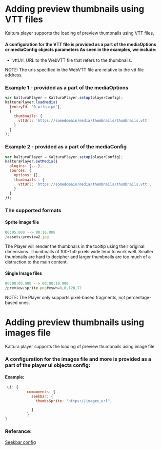 # Adding preview thumbnails using VTT files

Kaltura player supports the loading of preview thumbnails using VTT files,

#### A configuration for the VTT file is provided as a part of the mediaOptions or mediaConfig objects parameters As seen in the examples, we include:

- vttUrl: URL to the WebVTT file that refers to the thumbnails.

NOTE: The urls specified in the WebVTT file are relative to the vtt file address.

### Example 1 - provided as a part of the mediaOptions

```js
var kalturaPlayer = KalturaPlayer.setup(playerConfig);
kalturaPlayer.loadMedia(
  {entryId: '0_wifqaipd'},
  {
    thumbnails: {
      vttUrl: 'https://somedomain/media/thumbnails/thumbnails.vtt'
    }
  }
);
```

### Example 2 - provided as a part of the mediaConfig

```js
var kalturaPlayer = KalturaPlayer.setup(playerConfig);
kalturaPlayer.setMedia({
  plugins: {...},
  sources: {
    options: {},
    thumbnails : {
      vttUrl: 'https://somedomain/media/thumbnails/thumbnails.vtt',
    }
  }
});
```

### The supported formats

#### Sprite Image file

```js
00:05.000 --> 00:10.000
/assets/preview2.jpg
```

The Player will render the thumbnails in the tooltip using their original dimensions. Thumbnails of 100-150 pixels wide tend to work well. Smaller thumbnails are hard to decipher and larger thumbnails are too much of a distraction to the main content.

#### Single Image files

```js
00:00:00.000 --> 00:00:10.000
/preview/sprite.png#xywh=0,0,128,72
```

NOTE: The Player only supports pixel-based fragments, not percentage-based ones.


# Adding preview thumbnails using images file

Kaltura player supports the loading of preview thumbnails using image file.

### A configuration for the images file and more is provided as a part of the player ui objects config:

#### Example:
```js
 ui: {
          components: {
            seekbar: {
              thumbsSprite: "https://images_url",

            }
          }
}
```   

### Referance:

[Seekbar config](https://github.com/kaltura/playkit-js-ui/blob/master/docs/configuration.md#configcomponentsseekbar)

    